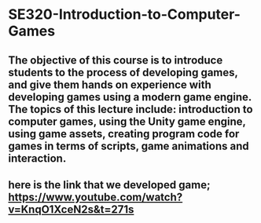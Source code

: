 # SE320-Introduction-to-Computer-Games

## The objective of this course is to introduce students to the process of developing games, and give them hands on experience with developing games using a modern game engine. The topics of this lecture include: introduction to computer games, using the Unity game engine, using game assets, creating program code for games in terms of scripts, game animations and interaction.

## here is the link that we developed game; https://www.youtube.com/watch?v=KnqO1XceN2s&t=271s
